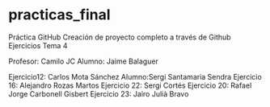 # practicas_final
Práctica GitHub
Creación de proyecto completo a través de Github
Ejercicios Tema 4

Profesor: Camilo JC
Alumno: Jaime Balaguer

Ejercicio12: Carlos Mota Sánchez
Alumno:Sergi Santamaria Sendra
Ejercicio 16: Alejandro Rozas Martos
Ejercicio 22: Sergi Cortés
Ejercicio 20: Rafael Jorge Carbonell Gisbert
Ejercicio 23: Jairo Julià Bravo

